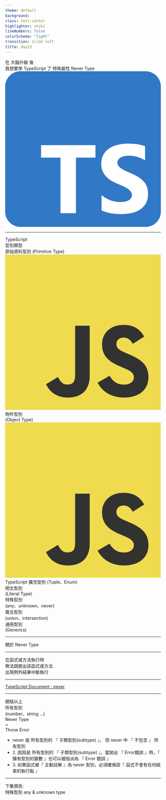 ```yaml
---
theme: default
background:
class: text-center
highlighter: shiki
lineNumbers: false
colorSchema: "light"
transition: slide-left
title: day13
---
```


<style>
</style>

<div class="flex h-full space-x-8  mb-10 justify-center items-center">
  <div class="font-bold  text-left tracking-wide p-3 text-[#2e79c7] text-[35px] relative">在 <span class="text-center p-0.5  px-3  text-[55px] inline-block"> 大腦升級 </span> 後  <br>我想要學 TypeScript 了  
  <span class="bg-[#2e79c7] mt-8 text-white text-center p-1 text-[20px] w-80 block">特殊屬性 Never Type</span> 
  </div>
  <div class="h-42 w-42">
    <img src ="/tslogo.png" class="mx-auto"/>
  </div>
</div>
<div class="mx-auto bg-[#2e79c7] h-3 right-0 bottom-0 left-0 absolute"></div>

---

<div class="rounded-full m-auto bg-[#CEDCEC66] h-64  text-center  top-0 right-0  bottom-0 left-0 w-64 -z-3 absolute " ></div>
<div class="font-bold mx-auto  mt-50  text-center text-24px  text-[#2F6FB0] " >
  TypeScript <br>型別類型
</div>

<div class="  border-dashed rounded-md font-bold  border-[#2F6FB0] border-2 text-center  py-1.5 px-6 top-28 left-40 text-[#2F6FB0] w-50 absolute "  :class="{' opacity-25': $slidev.nav.clicks === 1}">
  原始資料型別 (Primitive Type)  
  <img src="JavaScript-logo.png" class="-top-5 -left-5 w-10 absolute ">
</div>
<div class="  border-dashed   rounded-sm font-bold border-[#2F6FB0] border-2 text-center  py-1.5  px-4 top-58 left-30 text-[#2F6FB0] w-48 absolute"  :class="{' opacity-25': $slidev.nav.clicks === 1}" >
  物件型別 <br>(Object Type)
  <img src="JavaScript-logo.png" class="-top-5 -left-5 w-10 absolute ">
</div>
<div class="  bg-white border-dashed rounded-md font-bold border-[#2F6FB0e6]  border-2  shadow-inner text-center py-1.5 px-4  top-90  left-34  text-[#2F6FB0] text-[16px]  w-55 absolute" :class="{' opacity-25': $slidev.nav.clicks === 1}">
  TypeScript 擴充型別 (Tuple、Enum)
</div>
<div class="bg-white border-dashed rounded-md font-bold border-[#2F6FB0e6] border-2 shadow-inner text-center  py-2 px-4 top-20 right-32 text-[16px] text-[#2F6FB0] w-60 absolute" :class="{' opacity-25': $slidev.nav.clicks === 1}">
  明文型別<br> (Literal Type)
</div>
<div class=" rounded-md font-bold  shadow-inner text-center  py-1.5 px-4 top-46 right-18 text-[16px] text-[#2F6FB0] w-62 absolute" :class="[($slidev.nav.clicks === 1)? 'bg-[#2F6FB0] text-white':'border-[#2F6FB0] border-dashed border-2 text-[#2F6FB0]']">
  特殊型別 <br>(any、unknown、never) 
</div>
<div class="bg-white border-dashed rounded-md font-bold border-[#2F6FB0e6] border-2 shadow-inner text-center py-1.5 px-4 right-18 bottom-50 text-[16px] text-[#2F6FB0] w-64 absolute" :class="{' opacity-25': $slidev.nav.clicks === 1}">
  複合型別 <br>(union、intersection)
</div>

<div class="bg-white border-dashed rounded-md font-bold border-[#2F6FB0e6] border-2 shadow-inner text-center py-1.5 px-4 right-26 bottom-22 text-[16px] text-[#2F6FB0] w-64 absolute " :class="{' opacity-25': $slidev.nav.clicks === 1}">
  通用型別 <br>(Generics)
</div>

<div v-click="1"></div>
<div class="mx-auto bg-[#2e79c7] h-3 right-0 bottom-0 left-0 absolute"></div>

---

<div class="font-bold  mx-auto mt-35 text-center p-3 text-[#2e79c7] text-3xl"><span class="bg-[#2e79c7] mt-8 text-white text-center p-2  w-70 inline-block">關於 Never Type
</span> </div>

<div class="mx-auto bg-[#2e79c7] h-3 right-0 bottom-0 left-0 absolute"></div>

---

<div class=" font-bold mx-auto mt-20 text-center  p-4 text-[#2e79c7] text-3xl w-120 ">在函式或方法執行時</div>

<div class=" flex space-x-10  mt-10 justify-center">
<div class="font-medium   text-center border-[#2e79c7] p-4 border-3 text-2xl w-76" :class="$slidev.nav.clicks === 0? 'bg-[#2e79c7] text-white':'text-[#2e79c7]'">無法跳脫出該函式或方法</div>
<div class="bg-[#2e79c7]  text-white text-center  text-2xl w-1"></div>
<div class="font-medium bg-[#2e79c7] border-[#2e79c7] border-3   text-center p-4 text-2xl w-70" :class="$slidev.nav.clicks === 1? '  bg-[#2e79c7] text-white ':'text-[#2e79c7] bg-white'">出現例外結果中斷執行</div>

</div>

<div v-click='1'></div>
<div class="mx-auto bg-[#2e79c7] h-3 right-0 bottom-0 left-0 absolute"></div>

---

<a class="text-center font-medium text-[26px] w-100 block mx-auto mt-50 text-[#2e79c7] " href="https://www.typescriptlang.org/docs/handbook/release-notes/typescript-2-0.html#the-never-type" target="_blank"> TypeScript Document : never </a>

---

<div class="font-bold my-auto  mx-auto text-left p-3 text-[#2e79c7] text-[26px]">總結以上</div>
<div class="flex mt-10 h-70">
  <div class="w-440px relative">
    <div class="w-50 h-50  bg-[#2e79c7] text-white  rounded-full inline-block absolute top-0 bottom-0 left-0 my-auto text-cneter" >
      <span class='absolute left-5 top-8 text-center font-medium'>所有型別<br>(number、string ...)</span>
    </div>
    <div class="w-25 leading-25  text-center rounded-full inline-block font-medium absolute bottom-13 left-12  bg-white text-[16px] text-[#2e79c7]" >
      Never Type
    </div>
    <div v-click='1'>
    <div class="w-30 p-3 text-[#2e79c7] text-[50px] absolute right-30 top-24">=</div>
    <div class="w-30 p-3 bg-red text-white absolute right-12 top-30">Throw Error</div>
    </div>
  </div>
 
  <ul class="space-y-5 mt-5 text-[18px] text-[#696969] w-420px" >
    <li >
     never 是 所有型別的 『 子類型別(subtype) 』， 但 never 中 『 不包含 』 所有型別
    </li>
    <li v-if="$slidev.nav.clicks > 0">
    2. 因爲是 所有型別的 『 子類型別(subtype) 』，當拋出 『 Error錯誤 』時，『 擁有型別的變數 』也可以被指派為 『 Error 錯誤 』
    </li>
    <li v-click="2">
    3. 如果函式被『 主動註解 』為 never 型別，必須確保該『 函式不會有任何結束的執行點 』
    </li>

  </ul>
</div>
<div class="mx-auto bg-[#2e79c7] h-3 right-0 bottom-0 left-0 absolute"></div>

---

<div class="font-bold   mx-auto mt-30 text-center p-3 text-[#2e79c7] text-3xl"><span class="bg-[#2e79c7] mt-8 text-white text-center p-1 text-[20px] w-80 inline-block"> 下集預告: <br/>特殊型別 any & unknown type
</span> </div>

<div class="mx-auto bg-[#2e79c7] h-3 right-0 bottom-0 left-0 absolute"></div>
